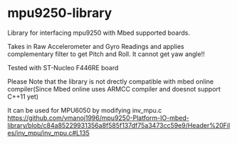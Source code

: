 # mpu9250-library
Library for interfacing mpu9250 with Mbed supported boards.  

Takes in Raw Accelerometer and Gyro Readings and applies complementary filter to get Pitch and Roll. It cannot get yaw angle!!

Tested with ST-Nucleo F446RE board  

Please Note that the library is not drectly compatible with mbed online compiler(Since Mbed online uses ARMCC compiler and doesnot support C++11 yet)

It can be used for MPU6050 by modifying inv_mpu.c https://github.com/vmanoj1996/mpu9250-Platform-IO-mbed-library/blob/c84a85229931356a8f585f137df75a3473cc59e9/Header%20Files/inv_mpu/inv_mpu.c#L135
